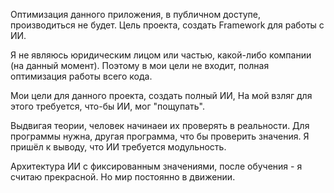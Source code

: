 Оптимизация данного приложения, в публичном доступе, производиться не будет.
Цель проекта, создать Framework для работы с ИИ.

Я не являюсь юридическим лицом или частью, какой-либо компании (на данный момент). 
Поэтому в мои цели не входит, полная оптимизация работы всего кода.


Мои цели для данного проекта, создать полный ИИ,
На мой взляг для этого требуется, что-бы ИИ, мог "пощупать".

Выдвигая теории, человек начинаеи их проверять в реальности.
Для программы нужна, другая программа, что бы проверить значения.
Я пришёл к выводу, что ИИ требуется модульность.

Архитектура ИИ с фиксированным значениями, после обучения - я считаю прекрасной.
Но мир постоянно в движении.
